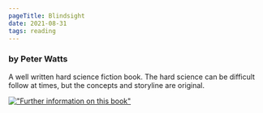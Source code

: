 ```yaml
---
pageTitle: Blindsight
date: 2021-08-31
tags: reading
---
```


### by Peter Watts

A well written hard science fiction book. The hard science can be difficult follow at times, but the concepts and storyline are original.

[!["Further information on this book"](https://i.gr-assets.com/images/S/compressed.photo.goodreads.com/books/1386924412l/48484.jpg)](https://www.goodreads.com/book/show/48484.Blindsight)

